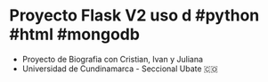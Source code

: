 # Proyecto Flask V2 uso d #python #html #mongodb 
* Proyecto de Biografia con Cristian, Ivan y Juliana
* Universidad de Cundinamarca - Seccional Ubate 🇨🇴
